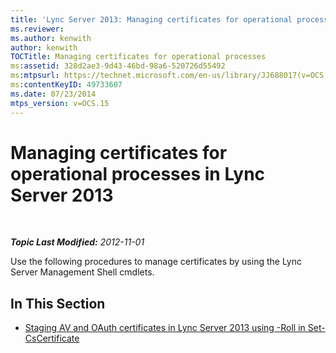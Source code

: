 ```yaml
---
title: 'Lync Server 2013: Managing certificates for operational processes'
ms.reviewer: 
ms.author: kenwith
author: kenwith
TOCTitle: Managing certificates for operational processes
ms:assetid: 328d2ae3-9d43-46bd-98a6-520726d55492
ms:mtpsurl: https://technet.microsoft.com/en-us/library/JJ688017(v=OCS.15)
ms:contentKeyID: 49733607
ms.date: 07/23/2014
mtps_version: v=OCS.15
---
```


<div data-xmlns="http://www.w3.org/1999/xhtml">

<div class="topic" data-xmlns="http://www.w3.org/1999/xhtml" data-msxsl="urn:schemas-microsoft-com:xslt" data-cs="http://msdn.microsoft.com/en-us/">

<div data-asp="http://msdn2.microsoft.com/asp">

# Managing certificates for operational processes in Lync Server 2013

</div>

<div id="mainSection">

<div id="mainBody">

<span> </span>

_**Topic Last Modified:** 2012-11-01_

Use the following procedures to manage certificates by using the Lync Server Management Shell cmdlets.

<div>

## In This Section

  - [Staging AV and OAuth certificates in Lync Server 2013 using -Roll in Set-CsCertificate](lync-server-2013-staging-av-and-oauth-certificates-using-roll-in-https://docs.microsoft.com/powershell/module/skype/Set-CsCertificate)

</div>

</div>

<span> </span>

</div>

</div>

</div>

